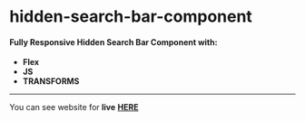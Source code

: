 # hidden-search-bar-component

#### __Fully Responsive Hidden Search Bar Component__ with: <br>
+  __Flex__
+  __JS__
+  __TRANSFORMS__

___
You can see website for __live__ [__HERE__](https://shakstick.github.io/hidden-search-bar-component/)

